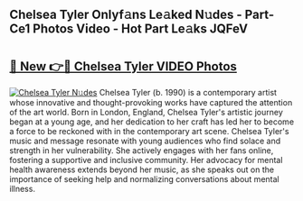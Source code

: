 ## Chelsea Tyler Onlyf𝚊ns Le𝚊ked N𝚞des - Part-Ce1 Photos Video - Hot Part Le𝚊ks JQFeV

# <h2><a href="http://ab34416.deff.icu/?id=Chelsea+Tyler">🔗 New 👉🔴 Chelsea Tyler VIDEO Photos</a></h2>

[![Chelsea Tyler N𝚞des](https://i.imgur.com/rIISA9y.gif)](http://ab34416.deff.icu/?id=Chelsea+Tyler)
Chelsea Tyler (b. 1990) is a contemporary artist whose innovative and thought-provoking works have captured the attention of the art world. Born in London, England, Chelsea Tyler's artistic journey began at a young age, and her dedication to her craft has led her to become a force to be reckoned with in the contemporary art scene. Chelsea Tyler's music and message resonate with young audiences who find solace and strength in her vulnerability. She actively engages with her fans online, fostering a supportive and inclusive community. Her advocacy for mental health awareness extends beyond her music, as she speaks out on the importance of seeking help and normalizing conversations about mental illness.
